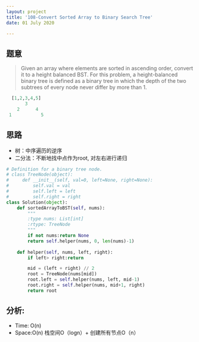 ```yaml
---
layout: project
title: '108-Convert Sorted Array to Binary Search Tree'
date: 01 July 2020

---
```

## 题意
> Given an array where elements are sorted in ascending order, convert it to a height balanced BST.
> For this problem, a height-balanced binary tree is defined as a binary tree in which the depth of the two subtrees of every node never differ by more than 1.
~~~python
  [1,2,3,4,5]
       3
    2      4
 1           5
~~~

## 思路
- 树：中序遍历的逆序
- 二分法：不断地找中点作为root, 对左右进行递归

~~~python
# Definition for a binary tree node.
# class TreeNode(object):
#     def __init__(self, val=0, left=None, right=None):
#         self.val = val
#         self.left = left
#         self.right = right
class Solution(object):
    def sortedArrayToBST(self, nums):
        """
        :type nums: List[int]
        :rtype: TreeNode
        """
        if not nums:return None
        return self.helper(nums, 0, len(nums)-1)
             
    def helper(self, nums, left, right):
        if left> right:return 

        mid = (left + right) // 2
        root = TreeNode(nums[mid])
        root.left = self.helper(nums, left, mid-1)
        root.right = self.helper(nums, mid+1, right)
        return root
~~~

## 分析:
- Time: O(n) 
- Space:O(n)  栈空间O（logn）+ 创建所有节点O（n）
